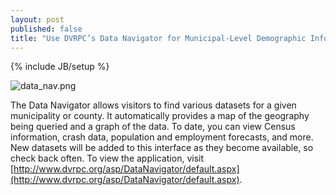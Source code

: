 ```yaml
---
layout: post
published: false
title: "Use DVRPC’s Data Navigator for Municipal-Level Demographic Info"
---
```


{% include JB/setup %}

![data_nav.png]({{site.baseurl}}/media/data_nav.png)

The Data Navigator allows visitors to find various datasets for a given municipality or county. It automatically provides a map of the geography being queried and a graph of the data. To date, you can view Census information, crash data, population and employment forecasts, and more.  New datasets will be added to this interface as they become available, so check back often. To view the application, visit [http://www.dvrpc.org/asp/DataNavigator/default.aspx](http://www.dvrpc.org/asp/DataNavigator/default.aspx). 
